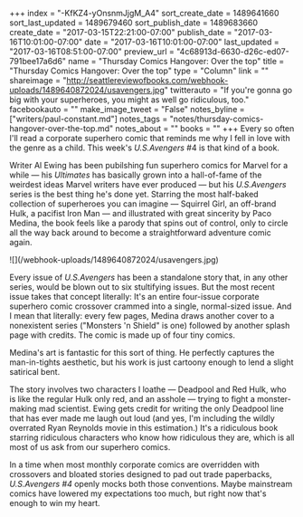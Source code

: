 +++
index = "-KfKZ4-yOnsnmJjgM_A4"
sort_create_date = 1489641660
sort_last_updated = 1489679460
sort_publish_date = 1489683660
create_date = "2017-03-15T22:21:00-07:00"
publish_date = "2017-03-16T10:01:00-07:00"
date = "2017-03-16T10:01:00-07:00"
last_updated = "2017-03-16T08:51:00-07:00"
preview_url = "4c68913d-6630-d26c-ed07-791bee17a6d6"
name = "Thursday Comics Hangover: Over the top"
title = "Thursday Comics Hangover: Over the top"
type = "Column"
link = ""
shareimage = "http://seattlereviewofbooks.com/webhook-uploads/1489640872024/usavengers.jpg"
twitterauto = "If you're gonna go big with your superheroes, you might as well go ridiculous, too."
facebookauto = ""
make_image_tweet = "False"
notes_byline = ["writers/paul-constant.md"]
notes_tags = "notes/thursday-comics-hangover-over-the-top.md"
notes_about = ""
books = ""
+++
Every so often I'll read a corporate superhero comic that reminds me why I fell in love with the genre as a child. This week's *U.S.Avengers* #4 is that kind of a book.

Writer Al Ewing has been pubilshing fun superhero comics for Marvel for a while — his *Ultimates* has basically grown into a hall-of-fame of the weirdest ideas Marvel writers have ever produced — but his *U.S.Avengers* series is the best thing he's done yet. Starring the most half-baked collection of superheroes you can imagine — Squirrel Girl, an off-brand Hulk, a pacifist Iron Man — and illustrated with great sincerity by Paco Medina, the book feels like a parody that spins out of control, only to circle all the way back around to become a straightforward adventure comic again.

<p class="image-left">![](/webhook-uploads/1489640872024/usavengers.jpg)</p>

Every issue of *U.S.Avengers* has been a standalone story that, in any other series, would be blown out to six stultifying issues. But the most recent issue takes that concept literally: It's an entire four-issue corporate superhero comic crossover crammed into a single, normal-sized issue. And I mean that literally: every few pages, Medina draws another cover to a nonexistent series ("Monsters 'n Shield" is one) followed by another splash page with credits. The comic is made up of four tiny comics.

Medina's art is fantastic for this sort of thing. He perfectly captures the man-in-tights aesthetic, but his work is just cartoony enough to lend a slight satirical bent. 

The story involves two characters I loathe — Deadpool and Red Hulk, who is like the regular Hulk only red, and an asshole — trying to fight a monster-making mad scientist. Ewing gets credit for writing the only Deadpool line that has ever made me laugh out loud (and yes, I'm including the wildly overrated Ryan Reynolds movie in this estimation.) It's a ridiculous book starring ridiculous characters who know how ridiculous they are, which is all most of us ask from our superhero comics.

In a time when most monthly corporate comics are overridden with crossovers and bloated stories designed to pad out trade paperbacks, *U.S.Avengers #4* openly mocks both those conventions. Maybe mainstream comics have lowered my expectations too much, but right now that's enough to win my heart.